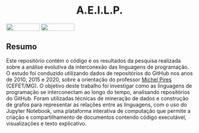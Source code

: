 <h1 align="center">A.E.I.L.P.</h1>
<div style="display: inline-block;">
<img align="center" height="20px" width="90px" src="https://img.shields.io/badge/jupyter-%23FA0F00.svg?style=for-the-badge&logo=jupyter&logoColor=white"/> 
<img align="center" height="20px" width="90px" src="https://img.shields.io/badge/Contributions-welcome-brightgreen.svg?style=flat"/>
</div>
<br>

## Resumo
Este repositório contém o código e os resultados da pesquisa realizada sobre a análise evolutiva da interconexão das linguagens de programação. O estudo foi conduzido utilizando dados de repositórios do GitHub nos anos de 2010, 2015 e 2020, sobre a orientação do professor <a href="https://github.com/mpiress" target="_blank">Michel Pires</a> (CEFET/MG). O objetivo deste trabalho foi investigar como as linguagens de programação se interconectam ao longo do tempo, analisando repositórios do GitHub. Foram utilizadas técnicas de mineração de dados e construção de grafos para representar as relações entre as linguagens, com o uso do Jupyter Notebook, uma plataforma interativa de computação que permite a criação e compartilhamento de documentos contendo código executável, visualizações e texto explicativo.
